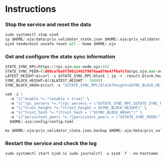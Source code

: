 # Instructions

### Stop the service and reset the data
```python
sudo systemctl stop ojod
cp $HOME/.ojo/data/priv_validator_state.json $HOME/.ojo/priv_validator_state.json.backup
ojod tendermint unsafe-reset-all --home $HOME/.ojo
```
### Get and configure the state sync information
```python
STATE_SYNC_RPC=https://rpc.ojo.max-node.xyz:443
STATE_SYNC_PEER=81d09ca7ba8f30812402f9076aad78e47f0afc7a@rpc.ojo.max-node.xyz:50656
LATEST_HEIGHT=$(curl -s $STATE_SYNC_RPC/block | jq -r .result.block.header.height)
SYNC_BLOCK_HEIGHT=$(($LATEST_HEIGHT - 1000))
SYNC_BLOCK_HASH=$(curl -s "$STATE_SYNC_RPC/block?height=$SYNC_BLOCK_HEIGHT" | jq -r .result.block_id.hash)

sed -i \
  -e "s|^enable *=.*|enable = true|" \
  -e "s|^rpc_servers *=.*|rpc_servers = \"$STATE_SYNC_RPC,$STATE_SYNC_RPC\"|" \
  -e "s|^trust_height *=.*|trust_height = $SYNC_BLOCK_HEIGHT|" \
  -e "s|^trust_hash *=.*|trust_hash = \"$SYNC_BLOCK_HASH\"|" \
  -e "s|^persistent_peers *=.*|persistent_peers = \"$STATE_SYNC_PEER\"|" \
  $HOME/.ojo/config/config.toml

mv $HOME/.ojo/priv_validator_state.json.backup $HOME/.ojo/data/priv_validator_state.json
```

### Restart the service and check the log
```python
sudo systemctl start ojod && sudo journalctl -u ojod -f --no-hostname -o cat
```
